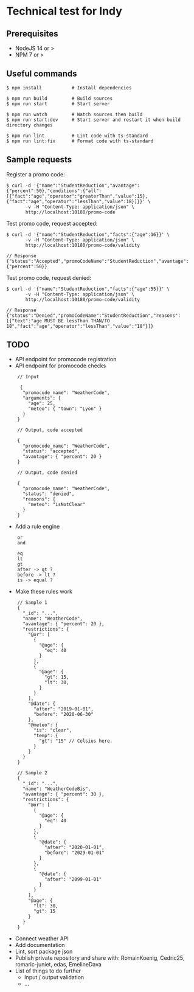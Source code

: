 # Technical test for Indy


## Prerequisites

- NodeJS 14 or >
- NPM 7 or > 


## Useful commands

    $ npm install           # Install dependencies
    
    $ npm run build         # Build sources
    $ npm run start         # Start server
    
    $ npm run watch         # Watch sources then build
    $ npm run start:dev     # Start server and restart it when build directory changes

    $ npm run lint          # Lint code with ts-standard      
    $ npm run lint:fix      # Format code with ts-standard


## Sample requests

Register a promo code:  

    $ curl -d '{"name":"StudentReduction","avantage":{"percent":50},"conditions":{"all":[{"fact":"age","operator":"greaterThan","value":15},{"fact":"age","operator":"lessThan","value":18}]}}' \
           -v -H "Content-Type: application/json" \
           http://localhost:10180/promo-code


Test promo code, request accepted:    

    $ curl -d '{"name":"StudentReduction","facts":{"age":16}}' \
           -v -H "Content-Type: application/json" \
           http://localhost:10180/promo-code/validity

    // Response
    {"status":"Accepted","promoCodeName":"StudentReduction","avantage":{"percent":50}}


Test promo code, request denied:    

    $ curl -d '{"name":"StudentReduction","facts":{"age":55}}' \
           -v -H "Content-Type: application/json" \
           http://localhost:10180/promo-code/validity

    // Response
    {"status":"Denied","promoCodeName":"StudentReduction","reasons":[{"text":"age MUST BE lessThan THAN/TO 18","fact":"age","operator":"lessThan","value":"18"}]}


## TODO

- API endpoint for promocode registration
- API endpoint for promocode checks
```
    // Input
    
     {
      "promocode_name": "WeatherCode",
      "arguments": {
        "age": 25,
        "meteo": { "town": "Lyon" }
      }
    }

    // Output, code accepted
    
    {
      "promocode_name": "WeatherCode",
      "status": "accepted",
      "avantage": { "percent": 20 }
    }
    
    // Output, code denied
    
    {
      "promocode_name": "WeatherCode",
      "status": "denied",
      "reasons": {
        "meteo": "isNotClear"
      }
    }
```
- Add a rule engine
```
    or
    and
    
    eq
    lt
    gt
    after -> gt ?
    before -> lt ?
    is -> equal ?
```
- Make these rules work
```
    // Sample 1
    {
      "_id": "...",
      "name": "WeatherCode",
      "avantage": { "percent": 20 },
      "restrictions": {
        "@or": [
          {
            "@age": {
              "eq": 40
            }
          },
          {
            "@age": {
              "gt": 15,
              "lt": 30,
            }
          }
        ],
        "@date": {
          "after": "2019-01-01",
          "before": "2020-06-30"
        },
        "@meteo": {
          "is": "clear",
          "temp": {
            "gt": "15" // Celsius here.
          }
        }
      }
    }
    
    // Sample 2
    {
      "_id": "...",
      "name": "WeatherCodeBis",
      "avantage": { "percent": 30 },
      "restrictions": {
        "@or": [
          {
            "@age": {
              "eq": 40
            }
          },
          {
            "@date": {
              "after": "2020-01-01",
              "before": "2029-01-01"
            }
          },
          {
            "@date": {
              "after": "2099-01-01"
            }
          }
        ],
        "@age": {
          "lt": 30,
          "gt": 15
        }
      }
    }
```
- Connect weather API
- Add documentation
- Lint, sort package json
- Publish private repository and share with: RomainKoenig, Cedric25, romaric-juniet, edas, EmelineDava
- List of things to do further
  - Input / output validation
  - ...
